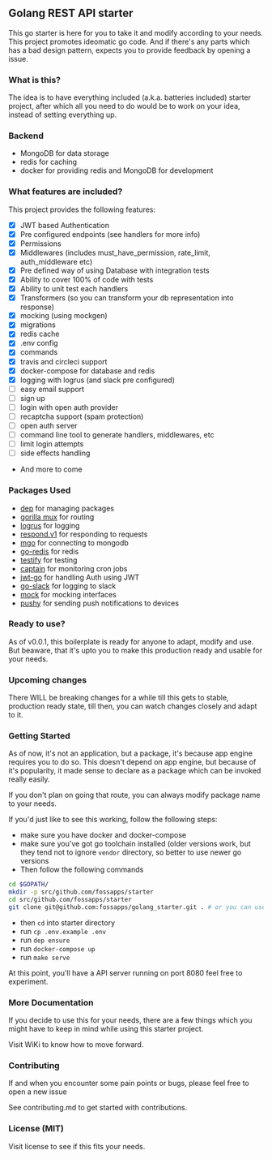 ## Golang REST API starter

This go starter is here for you to take it and modify according to your needs.
This project promotes ideomatic go code.
And if there's any parts which has a bad design pattern,
expects you to provide feedback by opening a issue.


### What is this?
The idea is to have everything included (a.k.a. batteries included) starter project,
after which all you need to do would be to work on your idea,
instead of setting everything up.

### Backend
- MongoDB for data storage
- redis for caching
- docker for providing redis and MongoDB for development

### What features are included?
This project provides the following features:
- [x] JWT based Authentication
- [x] Pre configured endpoints (see handlers for more info)
- [x] Permissions
- [x] Middlewares (includes must_have_permission, rate_limit, auth_middleware etc)
- [x] Pre defined way of using Database with integration tests
- [x] Ability to cover 100% of code with tests
- [x] Ability to unit test each handlers
- [x] Transformers (so you can transform your db representation into response)
- [x] mocking (using mockgen)
- [x] migrations
- [x] redis cache
- [x] .env config
- [x] commands
- [x] travis and circleci support
- [x] docker-compose for database and redis
- [x] logging with logrus (and slack pre configured)
- [ ] easy email support
- [ ] sign up
- [ ] login with open auth provider
- [ ] recaptcha support (spam protection)
- [ ] open auth server
- [ ] command line tool to generate handlers, middlewares, etc
- [ ] limit login attempts
- [ ] side effects handling
- And more to come

### Packages Used
- [dep](https://github.com/golang/dep) for managing packages
- [gorilla mux](https://github.com/gorilla/mux) for routing
- [logrus](https://github.com/sirupsen/logrus) for logging
- [respond.v1](https://github.com/matryer/respond) for responding to requests
- [mgo](github.com/globalsign/mgo) for connecting to mongodb
- [go-redis](github.com/go-redis/redis) for redis
- [testify](github.com/stretchr/testify) for testing
- [captain](github.com/cyberhck/captain) for monitoring cron jobs
- [jwt-go](github.com/dgrijalva/jwt-go) for handling Auth using JWT
- [go-slack](github.com/multiplay/go-slack) for logging to slack
- [mock](github.com/golang/mock) for mocking interfaces
- [pushy](github.com/cyberhck/pushy) for sending push notifications to devices

### Ready to use?
As of v0.0.1, this boilerplate is ready for anyone to adapt,
modify and use. But beaware, that it's upto you to make this production
ready and usable for your needs.

### Upcoming changes
There WILL be breaking changes for a while till this gets to stable,
production ready state, till then, you can watch changes closely and adapt to it.

### Getting Started
As of now, it's not an application, but a package, it's because app engine requires you to do so.
This doesn't depend on app engine, but because of it's popularity, it made sense to declare as a package
which can be invoked really easily.

If you don't plan on going that route, you can always modify package name to your needs.

If you'd just like to see this working, follow the following steps:
- make sure you have docker and docker-compose
- make sure you've got go toolchain installed (older versions work, but they tend not to ignore `vendor` directory, so better to use newer go versions
- Then follow the following commands
```bash
cd $GOPATH/
mkdir -p src/github.com/fossapps/starter
cd src/github.com/fossapps/starter
git clone git@github.com:fossapps/golang_starter.git . # or you can use http url if you'd like
```
- then `cd` into starter directory
- run `cp .env.example .env`
- run `dep ensure`
- run `docker-compose up`
- run `make serve`

At this point, you'll have a API server running on port 8080 feel free to experiment.

### More Documentation
If you decide to use this for your needs, there are a few things which
you might have to keep in mind while using this starter project.

Visit WiKi to know how to move forward.

### Contributing
If and when you encounter some pain points or bugs, please feel free to open a new issue

See contributing.md to get started with contributions.

### License (MIT)
Visit license to see if this fits your needs.
